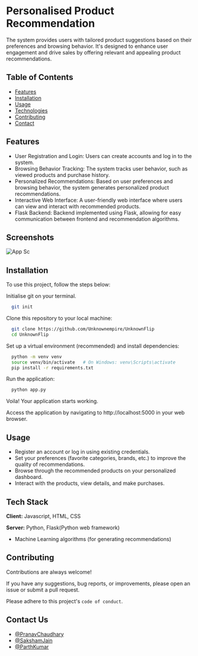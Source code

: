 
# Personalised Product Recommendation

The system provides users with tailored product suggestions based on their preferences and browsing behavior. It's designed to enhance user engagement and drive sales by offering relevant and appealing product recommendations.


## Table of Contents

 - [Features](https://awesomeopensource.com/project/elangosundar/awesome-README-templates)
 - [Installation](https://github.com/matiassingers/awesome-readme)
 - [Usage](https://bulldogjob.com/news/449-how-to-write-a-good-readme-for-your-github-project)
- [Technologies](https://awesomeopensource.com/project/elangosundar/awesome-README-templates)
 - [Contributing](https://github.com/matiassingers/awesome-readme)
 - [Contact](https://bulldogjob.com/news/449-how-to-write-a-good-readme-for-your-github-project)


## Features

- User Registration and Login: Users can create accounts and log in to the system.
- Browsing Behavior Tracking: The system tracks user behavior, such as viewed products and purchase history.
- Personalized Recommendations: Based on user preferences and browsing behavior, the system generates personalized product recommendations.
- Interactive Web Interface: A user-friendly web interface where users can view and interact with recommended products.
- Flask Backend: Backend implemented using Flask, allowing for easy communication between frontend and recommendation algorithms.


## Screenshots

![App Sc](https://via.placeholder.com/468x300?text=App+Screenshot+Here)


## Installation

To use this project, follow the steps below:

Initialise git on your terminal.

```bash
  git init
```
    
Clone this repository to your local machine:
```bash
  git clone https://github.com/Unknownempire/UnknownFlip
  cd UnknownFlip
```
Set up a virtual environment (recommended) and install dependencies:
```bash
  python -m venv venv
  source venv/bin/activate   # On Windows: venv\Scripts\activate
  pip install -r requirements.txt

```
Run the application:
```bash
  python app.py
```

Voila! Your application starts working.

Access the application by navigating to http://localhost:5000 in your web browser.

## Usage

- Register an account or log in using existing credentials.
- Set your preferences (favorite categories, brands, etc.) to improve the quality of recommendations.
- Browse through the recommended products on your personalized dashboard.
- Interact with the products, view details, and make purchases.



## Tech Stack

**Client:** Javascript, HTML, CSS

**Server:** Python, Flask(Python web framework)

- Machine Learning algorithms (for generating recommendations)
## Contributing

Contributions are always welcome!

If you have any suggestions, bug reports, or improvements, please open an issue or submit a pull request.

Please adhere to this project's `code of conduct`.


## Contact Us

- [@PranavChaudhary](https://github.com/Unknownempire)
- [@SakshamJain](https://github.com/Skshmjn2)
- [@ParthKumar](https://github.com/Parthkumar507)

